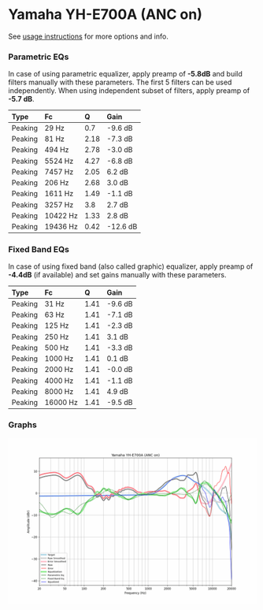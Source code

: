 # Yamaha YH-E700A (ANC on)
See [usage instructions](https://github.com/jaakkopasanen/AutoEq#usage) for more options and info.

### Parametric EQs
In case of using parametric equalizer, apply preamp of **-5.8dB** and build filters manually
with these parameters. The first 5 filters can be used independently.
When using independent subset of filters, apply preamp of **-5.7 dB**.

| Type    | Fc       |    Q | Gain     |
|:--------|:---------|:-----|:---------|
| Peaking | 29 Hz    | 0.7  | -9.6 dB  |
| Peaking | 81 Hz    | 2.18 | -7.3 dB  |
| Peaking | 494 Hz   | 2.78 | -3.0 dB  |
| Peaking | 5524 Hz  | 4.27 | -6.8 dB  |
| Peaking | 7457 Hz  | 2.05 | 6.2 dB   |
| Peaking | 206 Hz   | 2.68 | 3.0 dB   |
| Peaking | 1611 Hz  | 1.49 | -1.1 dB  |
| Peaking | 3257 Hz  | 3.8  | 2.7 dB   |
| Peaking | 10422 Hz | 1.33 | 2.8 dB   |
| Peaking | 19436 Hz | 0.42 | -12.6 dB |

### Fixed Band EQs
In case of using fixed band (also called graphic) equalizer, apply preamp of **-4.4dB**
(if available) and set gains manually with these parameters.

| Type    | Fc       |    Q | Gain    |
|:--------|:---------|:-----|:--------|
| Peaking | 31 Hz    | 1.41 | -9.6 dB |
| Peaking | 63 Hz    | 1.41 | -7.1 dB |
| Peaking | 125 Hz   | 1.41 | -2.3 dB |
| Peaking | 250 Hz   | 1.41 | 3.1 dB  |
| Peaking | 500 Hz   | 1.41 | -3.3 dB |
| Peaking | 1000 Hz  | 1.41 | 0.1 dB  |
| Peaking | 2000 Hz  | 1.41 | -0.0 dB |
| Peaking | 4000 Hz  | 1.41 | -1.1 dB |
| Peaking | 8000 Hz  | 1.41 | 4.9 dB  |
| Peaking | 16000 Hz | 1.41 | -9.5 dB |

### Graphs
![](./Yamaha%20YH-E700A%20(ANC%20on).png)